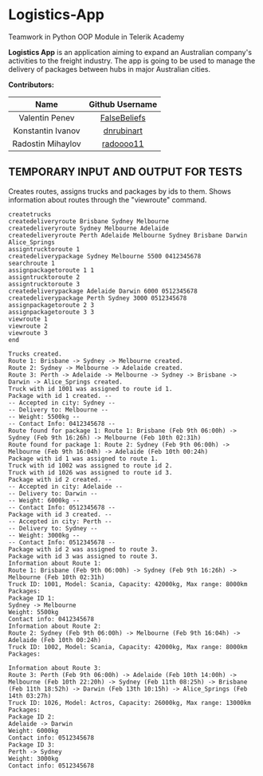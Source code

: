 # Logistics-App

Teamwork in Python OOP Module in Telerik Academy

**Logistics App** is an application aiming to expand an Australian company's activities to the freight industry. The app is going to be used to manage the delivery of packages between hubs in major Australian cities.

**Contributors:**

|       Name            |                   Github Username                 |
|:---------------------:|:-------------------------------------------------:|
| Valentin Penev        | [FalseBeliefs](https://github.com/FalseBeliefs)   |
| Konstantin Ivanov     | [dnrubinart](https://github.com/dnrubinart)       |
| Radostin Mihaylov     | [radoooo11](https://github.com/radoooo11)         |


## **TEMPORARY INPUT AND OUTPUT FOR TESTS**

Creates routes, assigns trucks and packages by ids to them. Shows information about routes through the "viewroute" command.
```
createtrucks
createdeliveryroute Brisbane Sydney Melbourne
createdeliveryroute Sydney Melbourne Adelaide
createdeliveryroute Perth Adelaide Melbourne Sydney Brisbane Darwin Alice_Springs
assigntrucktoroute 1
createdeliverypackage Sydney Melbourne 5500 0412345678
searchroute 1
assignpackagetoroute 1 1
assigntrucktoroute 2
assigntrucktoroute 3
createdeliverypackage Adelaide Darwin 6000 0512345678
createdeliverypackage Perth Sydney 3000 0512345678
assignpackagetoroute 2 3
assignpackagetoroute 3 3
viewroute 1
viewroute 2
viewroute 3
end
```

```
Trucks created.
Route 1: Brisbane -> Sydney -> Melbourne created.
Route 2: Sydney -> Melbourne -> Adelaide created.
Route 3: Perth -> Adelaide -> Melbourne -> Sydney -> Brisbane -> Darwin -> Alice_Springs created.
Truck with id 1001 was assigned to route id 1.
Package with id 1 created. --
-- Accepted in city: Sydney --
-- Delivery to: Melbourne --
-- Weight: 5500kg --
-- Contact Info: 0412345678 --
Route found for package 1: Route 1: Brisbane (Feb 9th 06:00h) -> Sydney (Feb 9th 16:26h) -> Melbourne (Feb 10th 02:31h)
Route found for package 1: Route 2: Sydney (Feb 9th 06:00h) -> Melbourne (Feb 9th 16:04h) -> Adelaide (Feb 10th 00:24h)
Package with id 1 was assigned to route 1.
Truck with id 1002 was assigned to route id 2.
Truck with id 1026 was assigned to route id 3.
Package with id 2 created. --
-- Accepted in city: Adelaide --
-- Delivery to: Darwin --
-- Weight: 6000kg --
-- Contact Info: 0512345678 --
Package with id 3 created. --
-- Accepted in city: Perth --
-- Delivery to: Sydney --
-- Weight: 3000kg --
-- Contact Info: 0512345678 --
Package with id 2 was assigned to route 3.
Package with id 3 was assigned to route 3.
Information about Route 1:
Route 1: Brisbane (Feb 9th 06:00h) -> Sydney (Feb 9th 16:26h) -> Melbourne (Feb 10th 02:31h)
Truck ID: 1001, Model: Scania, Capacity: 42000kg, Max range: 8000km
Packages:
Package ID 1:
Sydney -> Melbourne
Weight: 5500kg
Contact info: 0412345678
Information about Route 2:
Route 2: Sydney (Feb 9th 06:00h) -> Melbourne (Feb 9th 16:04h) -> Adelaide (Feb 10th 00:24h)
Truck ID: 1002, Model: Scania, Capacity: 42000kg, Max range: 8000km
Packages:

Information about Route 3:
Route 3: Perth (Feb 9th 06:00h) -> Adelaide (Feb 10th 14:00h) -> Melbourne (Feb 10th 22:20h) -> Sydney (Feb 11th 08:25h) -> Brisbane (Feb 11th 18:52h) -> Darwin (Feb 13th 10:15h) -> Alice_Springs (Feb 14th 03:27h)
Truck ID: 1026, Model: Actros, Capacity: 26000kg, Max range: 13000km
Packages:
Package ID 2:
Adelaide -> Darwin
Weight: 6000kg
Contact info: 0512345678
Package ID 3:
Perth -> Sydney
Weight: 3000kg
Contact info: 0512345678
```